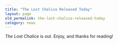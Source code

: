 ```yaml
---
title: "The Lost Chalice Released Today"
layout: page
old_permalink: the-lost-chalice-released-today
category: news
---
```

*The Lost Chalice* is out. Enjoy, and thanks for reading!
